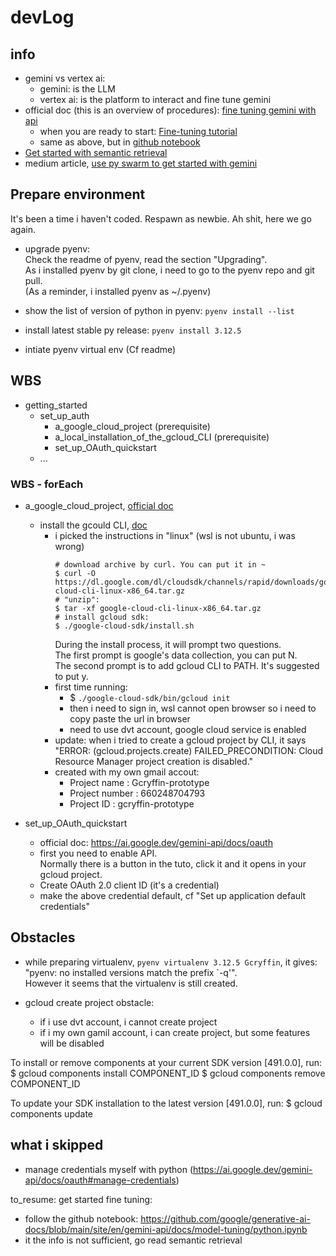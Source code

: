 # devLog

## info
- gemini vs vertex ai:
  - gemini: is the LLM
  - vertex ai: is the platform to interact and fine tune gemini
- official doc (this is an overview of procedures): [fine tuning gemini with api](https://ai.google.dev/gemini-api/docs/model-tuning)
  - when you are ready to start: [Fine-tuning tutorial](https://ai.google.dev/gemini-api/docs/model-tuning/tutorial?lang=python)
  - same as above, but in [github notebook](https://github.com/google/generative-ai-docs/blob/main/site/en/gemini-api/docs/model-tuning/python.ipynb)
- [Get started with semantic retrieval](https://ai.google.dev/gemini-api/docs/semantic_retrieval)
- medium article, [use py swarm to get started with gemini](https://medium.com/@kyeg/get-started-with-gemini-the-all-new-ultra-powerful-model-from-google-7f96c003f7f5)


## Prepare environment
It's been a time i haven't coded. Respawn as newbie. Ah shit, here we go again.  

- upgrade pyenv:  
  Check the readme of pyenv, read the section "Upgrading".  
  As i installed pyenv by git clone, i need to go to the pyenv repo and git pull.  
  (As a reminder, i installed pyenv as ~/.pyenv)  

- show the list of version of python in pyenv: `pyenv install --list`
- install latest stable py release: `pyenv install 3.12.5`

- intiate pyenv virtual env (Cf readme)


## WBS
- getting_started
  - set_up_auth
    - a_google_cloud_project (prerequisite)
    - a_local_installation_of_the_gcloud_CLI (prerequisite)
    - set_up_OAuth_quickstart
  - ...


### WBS - forEach
- a_google_cloud_project, [official doc](https://developers.google.com/workspace/guides/create-project)
  - install the gcould CLI, [doc](https://cloud.google.com/sdk/docs/install#linux)
    - i picked the instructions in "linux" (wsl is not ubuntu, i was wrong)  
      ```shell
      # download archive by curl. You can put it in ~
      $ curl -O https://dl.google.com/dl/cloudsdk/channels/rapid/downloads/google-cloud-cli-linux-x86_64.tar.gz
      # "unzip":
      $ tar -xf google-cloud-cli-linux-x86_64.tar.gz
      # install gcloud sdk:
      $ ./google-cloud-sdk/install.sh
      ```
      During the install process, it will prompt two questions.  
      The first prompt is google's data collection, you can put N.  
      The second prompt is to add gcloud CLI to PATH. It's suggested to put y.  
    - first time running: 
      - $ `./google-cloud-sdk/bin/gcloud init`
      - then i need to sign in, wsl cannot open browser so i need to copy paste the url in browser
      - need to use dvt account, google cloud service is enabled
    - update: when i tried to create a gcloud project by CLI, it says "ERROR: (gcloud.projects.create) FAILED_PRECONDITION: Cloud Resource Manager project creation is disabled."
    - created with my own gmail accout:  
      - Project name : Gcryffin-prototype
      - Project number : 660248704793
      - Project ID : gcryffin-prototype

- set_up_OAuth_quickstart
  - official doc: https://ai.google.dev/gemini-api/docs/oauth
  - first you need to enable API.  
    Normally there is a button in the tuto, click it and it opens in your gcloud project.  
  - Create OAuth 2.0 client ID (it's a credential)
  - make the above credential default, cf "Set up application default credentials"


## Obstacles
- while preparing virtualenv, `pyenv virtualenv 3.12.5 Gcryffin`, it gives: "pyenv: no installed versions match the prefix `-q'".  
  However it seems that the virtualenv is still created.  

- gcloud create project obstacle:
  - if i use dvt account, i cannot create project
  - if i my own gamil account, i can create project, but some features will be disabled


To install or remove components at your current SDK version [491.0.0], run:
  $ gcloud components install COMPONENT_ID
  $ gcloud components remove COMPONENT_ID

To update your SDK installation to the latest version [491.0.0], run:
  $ gcloud components update




## what i skipped
- manage credentials myself with python (https://ai.google.dev/gemini-api/docs/oauth#manage-credentials)




to_resume:
get started fine tuning:  
- follow the github notebook: https://github.com/google/generative-ai-docs/blob/main/site/en/gemini-api/docs/model-tuning/python.ipynb
- it the info is not sufficient, go read semantic retrieval

